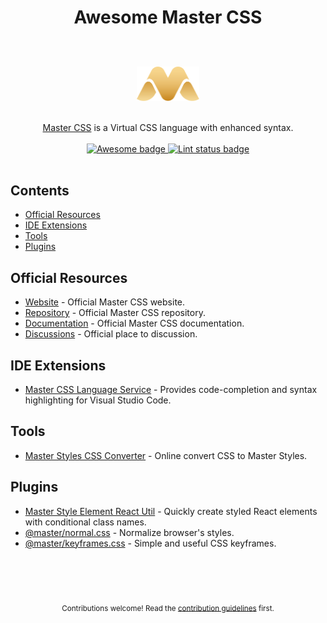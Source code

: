 # <p align="center">Awesome Master CSS</p>

<br />
<div align="center">
  <br />
  <img width="100" src="./assets/logo.svg" alt="Master CSS logo">
  <br />
</div>

<br />
<p align="center">
  <a href="https://css.master.co">Master CSS</a> is a Virtual CSS language with enhanced syntax.
  <br />
  <br />
  <a href="https://github.com/sindresorhus/awesome">
    <img src="https://cdn.rawgit.com/sindresorhus/awesome/d7305f38d29fed78fa85652e3a63e154dd8e8829/media/badge.svg" alt="Awesome badge">
  </a>
  <a href="https://github.com/sindresorhus/awesome-lint">
    <img src="https://github.com/aniftyco/awesome-tailwindcss/workflows/Lint/badge.svg" alt="Lint status badge">
  </a>
  <br />
  <br />
</p>

## Contents 
- [Official Resources](#official-resources)
- [IDE Extensions](#ide-extensions)
- [Tools](#tools)
- [Plugins](#plugins)

## Official Resources
- [Website](https://css.master.co/) - Official Master CSS website.
- [Repository](https://github.com/master-co/css) - Official Master CSS repository.
- [Documentation](https://docs.master.co/css/setup) - Official Master CSS documentation.
- [Discussions](https://discord.gg/sZNKpAAAw6) - Official place to discussion.

## IDE Extensions
- [Master CSS Language Service](https://marketplace.visualstudio.com/items?itemName=masterco.master-css-language-service) - Provides code-completion and syntax highlighting for Visual Studio Code.

## Tools
- [Master Styles CSS Converter](https://github.com/serkodev/master-styles-css-converter) - 
Online convert CSS to Master Styles.

## Plugins 
- [Master Style Element React Util](https://github.com/master-co/style-element.react) - Quickly create styled React elements with conditional class names.
- [@master/normal.css](https://github.com/master-co/normal.css) - Normalize browser's styles.
- [@master/keyframes.css](https://github.com/master-co/keyframes.css) - Simple and useful CSS keyframes.

<p align="center">
  <br />
  <br />
  <br />
  <br />
  <sub>Contributions welcome! Read the <a href="./CONTRIBUTING.md">contribution guidelines</a> first.</sub>
</p>
